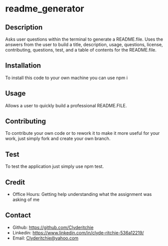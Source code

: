 # readme_generator

## Description 

Asks user questions within the terminal to generate a README.file. Uses the answers from the user to build a title, description, usage, questions, license, contributing, questions, test, and a table
of contents for the README.file.

## Installation 

To install this code to your own machine you can use npm i 

## Usage

Allows a user to quickly build a professional README.FILE.

## Contributing 

To contribute your own code or to rework it to make it more useful for your work, just simply fork and create your own branch.

## Test

To test the application just simply use npm test.

## Credit
-   Office Hours: Getting help understanding what the assignment was asking of me

## Contact
- Github: https://github.com/Clyderitchie
- Linkedin: https://www.linkedin.com/in/clyde-ritchie-536a12219/
- Email: Clyderitchie@yahoo.com